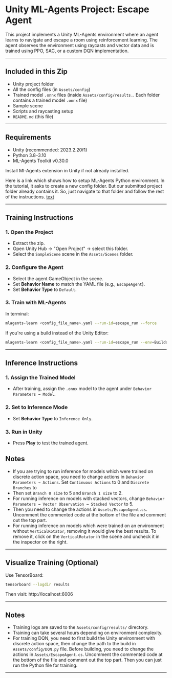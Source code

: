 # Unity ML-Agents Project: Escape Agent

This project implements a Unity ML-Agents environment where an agent learns to navigate and escape a room using reinforcement learning. The agent observes the environment using raycasts and vector data and is trained using PPO, SAC, or a custom DQN implementation.

---

## Included in this Zip

- Unity project folder
- All the config files (in `Assets/config`)
- Trained model `.onnx` files (inside `Assets/config/results.`. Each folder contains a trained model `.onnx` file)
- Sample scene
- Scripts and raycasting setup
- `README.md` (this file)

---

## Requirements

- Unity (recommended: 2023.2.20f1)
- Python 3.8–3.10
- ML-Agents Toolkit v0.30.0

Install Ml-Agents extension in Unity if not already installed.

Here is a link which shows how to setup ML-Agents Python environment. In the tutorial, it asks to create a new config folder. But our submitted project folder already contains it. So, just navigate to that folder and follow the rest of the instructions.
[text](https://docs.google.com/presentation/d/1ubDFDqHhjEau24w7vM9gFdhhpwKEVEM6KYEkei1ha-Q/edit#slide=id.g2e6deb9682a_0_1863)

---

## Training Instructions

### 1. Open the Project
- Extract the zip.
- Open Unity Hub → "Open Project" → select this folder.
- Select the `SampleScene` scene in the `Assets/Scenes` folder.

### 2. Configure the Agent
- Select the agent GameObject in the scene.
- Set **Behavior Name** to match the YAML file (e.g., `EscapeAgent`).
- Set **Behavior Type** to `Default`.

### 3. Train with ML-Agents
In terminal:

```bash
mlagents-learn <config_file_name>.yaml --run-id=escape_run --force
```

If you're using a build instead of the Unity Editor:

```bash
mlagents-learn <config_file_name>.yaml --run-id=escape_run --env=Builds/RLEnvironment.app --force
```
---

## Inference Instructions

### 1. Assign the Trained Model
- After training, assign the `.onnx` model to the agent under `Behavior Parameters → Model`.

### 2. Set to Inference Mode
- Set **Behavior Type** to `Inference Only`.

### 3. Run in Unity
- Press **Play** to test the trained agent.

## Notes
- If you are trying to run inference for models which were trained on discrete action space, you need to change actions in `Behavior Parameters → Actions`. Set `Continuous Actions` to 0 and `Discrete Branches` to 
- Then set `Branch 0 size` to 5 and `Branch 1 size` to 2.
- For running inference on models with stacked vectors, change `Behavior Parameters → Vector Observation → Stacked Vector` to 5.
- Then you need to change the actions in `Assets/EscapeAgent.cs`. Uncomment the commented code at the bottom of the file and comment out the top part.
- For running inference on models which were trained on an environment without `VerticalRotator`, removing it would give the best results. To remove it, click on the `VerticalRotator` in the scene and uncheck it in the inspector on the right.


---

## Visualize Training (Optional)

Use TensorBoard:
```bash
tensorboard --logdir results
```
Then visit: http://localhost:6006

---

## Notes

- Training logs are saved to the `Assets/config/results/` directory.
- Training can take several hours depending on environment complexity.
- For training DQN, you need to first build the Unity environment with discrete action space, then change the path to the build in `Assets/config/DQN.py` file. Before building, you need to change the actions in `Assets/EscapeAgent.cs`. Uncomment the commented code at the bottom of the file and comment out the top part. Then you can just run the Python file for training.


---
